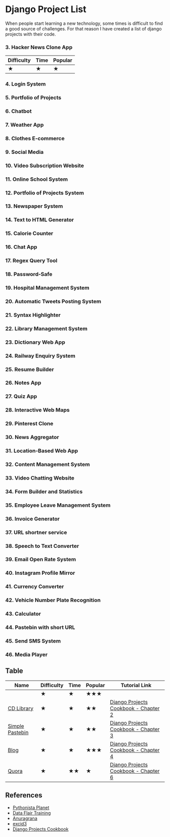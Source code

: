 # Django Project List

When people start learning a new technology, some times is difficult to find a
good source of challenges. For that reason I have created a list of django
projects with their code.

### 3. Hacker News Clone App

|Difficulty | Time | Popular |
|-----------|------|---------|
|     ★     |   ★  |    ★    |

### 4. Login System

### 5. Portfolio of Projects

### 6. Chatbot

### 7. Weather App

### 8. Clothes E-commerce

### 9. Social Media

### 10. Video Subscription Website

### 11. Online School System

### 12. Portfolio of Projects System

### 13. Newspaper System

### 14. Text to HTML Generator

### 15. Calorie Counter

### 16. Chat App

### 17. Regex Query Tool

### 18. Password-Safe

### 19. Hospital Management System

### 20. Automatic Tweets Posting System

### 21. Syntax Highlighter

### 22. Library Management System

### 23. Dictionary Web App

### 24. Railway Enquiry System

### 25. Resume Builder

### 26. Notes App

### 27. Quiz App

### 28. Interactive Web Maps

### 29. Pinterest Clone

### 30. News Aggregator

### 31. Location-Based Web App

### 32. Content Management System

### 33. Video Chatting Website

### 34. Form Builder and Statistics

### 35. Employee Leave Management System

### 36. Invoice Generator

### 37. URL shortner service

### 38. Speech to Text Converter

### 39. Email Open Rate System

### 40. Instagram Profile Mirror

### 41. Currency Converter

### 42. Vehicle Number Plate Recognition

### 43. Calculator

### 44. Pastebin with short URL

### 45. Send SMS System

### 46. Media Player

## Table

|             Name              | Difficulty | Time | Popular |   Tutorial Link |
|-------------------------------|------------|------|---------|-----------------|
|                               |     ★      |   ★  |    ★★★  |                 |
| [CD Library](./cd_library)    |     ★      |   ★  |    ★★   | [Django Projects Cookbook - Chapter 2](http://books.agiliq.com/projects/djenofdjango/en/latest/models-tutorial.html) |
| [Simple Pastebin](./pastebin) |     ★      |  ★   |    ★★   | [Django Projects Cookbook - Chapter 3](http://books.agiliq.com/projects/djenofdjango/en/latest/chapter3.html) |
| [Blog](./blog)                |     ★      |  ★   |    ★★★  | [Django Projects Cookbook - Chapter 4](http://books.agiliq.com/projects/djenofdjango/en/latest/chapter4.html#views) |
| [Quora](./quora)              |     ★      |  ★★  |    ★    | [Django Projects Cookbook - Chapter 6](http://books.agiliq.com/projects/djenofdjango/en/latest/chapter6.html) |

## References

- [Pythonista Planet](https://pythonistaplanet.com/django-project-ideas/)
- [Data Flair Training](https://data--flair-training.cdn.ampproject.org/v/s/data-flair.training/blogs/django-project-ideas/amp/?usqp=mq331AQFKAGwASA%3D&amp_js_v=0.1#aoh=15824939952732&referrer=https%3A%2F%2Fwww.google.com&amp_tf=From%20%251%24s&ampshare=https%3A%2F%2Fdata-flair.training%2Fblogs%2Fdjango-project-ideas%2F)
- [Anuragrana](https://dev.to/anuragrana/25-python-django-project-idea-for-beginners-3dk)
- [excid3](http://excid3.com/blog/10-ideas-for-beginner-web-developers/)
- [Django Projects Cookbook](http://books.agiliq.com/projects/djenofdjango/en/latest/index.html)
